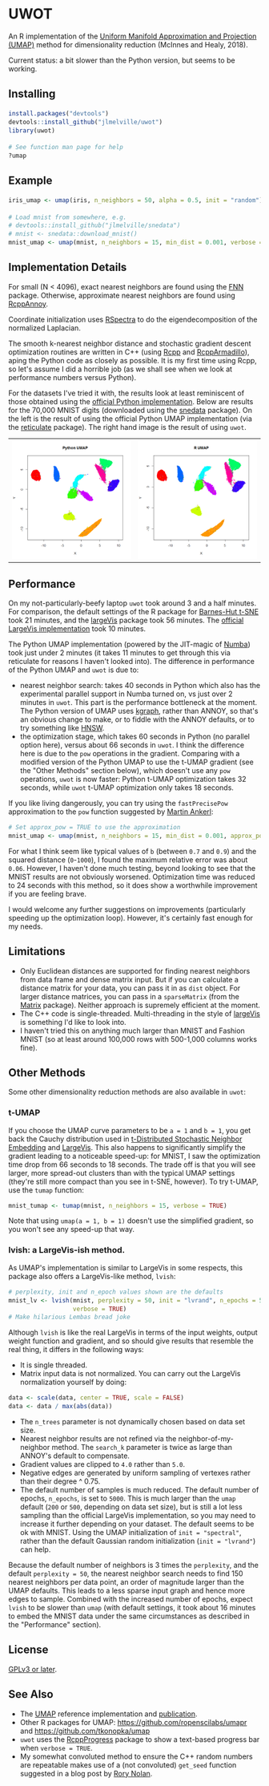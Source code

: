 # UWOT

An R implementation of the 
[Uniform Manifold Approximation and Projection (UMAP)](https://arxiv.org/abs/1802.03426) 
method for dimensionality reduction (McInnes and Healy, 2018).

Current status: a bit slower than the Python version, but seems to be working.

## Installing

```R
install.packages("devtools")
devtools::install_github("jlmelville/uwot")
library(uwot)

# See function man page for help
?umap
```

## Example

```R
iris_umap <- umap(iris, n_neighbors = 50, alpha = 0.5, init = "random")

# Load mnist from somewhere, e.g.
# devtools::install_github("jlmelville/snedata")
# mnist <- snedata::download_mnist()
mnist_umap <- umap(mnist, n_neighbors = 15, min_dist = 0.001, verbose = TRUE)
```

## Implementation Details

For small (N < 4096), exact nearest neighbors are found using the 
[FNN](https://cran.r-project.org/package=FNN) package. Otherwise, approximate
nearest neighbors are found using 
[RcppAnnoy](https://cran.r-project.org/package=RcppAnnoy).

Coordinate initialization uses
[RSpectra](https://cran.r-project.org/package=RSpectra) to do the
eigendecomposition of the normalized Laplacian.

The smooth k-nearest neighbor distance and stochastic gradient descent
optimization routines are written in C++ (using
[Rcpp](https://cran.r-project.org/package=Rcpp) and 
[RcppArmadillo](https://cran.r-project.org/package=RcppArmadillo)), aping
the Python code as closely as possible. It is my first time using Rcpp, so 
let's assume I did a horrible job (as we shall see when we look at performance
numbers versus Python).

For the datasets I've tried it with, the results look at least
reminiscent of those obtained using the 
[official Python implementation](https://github.com/lmcinnes/umap).
Below are results for the 70,000 MNIST digits (downloaded using the
[snedata](https://github.com/jlmelville/snedata) package). On the left
is the result of using the official Python UMAP implementation 
(via the [reticulate](https://cran.r-project.org/package=reticulate) package).
The right hand image is the result of using `uwot`.

|                                    |                                  |
|------------------------------------|----------------------------------|
| ![mnist-py.png](mnist-py.png)      | ![mnist-r.png](mnist-r.png)      |

## Performance

On my not-particularly-beefy laptop `uwot` took around 3 and a half minutes. 
For comparison, the default settings of the R package for
[Barnes-Hut t-SNE](https://cran.r-project.org/package=Rtsne) took 21 minutes, and the
[largeVis](https://github.com/elbamos/largeVis) package took 56 minutes. The
[official LargeVis implementation](https://github.com/lferry007/LargeVis) took
10 minutes. 

The Python UMAP implementation (powered by the JIT-magic of
[Numba](https://numba.pydata.org/)) took just under 2 minutes (it takes 11
minutes to get through this via reticulate for reasons I haven't looked into).
The difference in performance of the Python UMAP and `uwot` is due to:

* nearest neighbor search: takes 40 seconds in Python which also has the
experimental parallel support in Numba turned on, vs just over 2 minutes in
`uwot`. This part is the performance bottleneck at the moment. The Python version of UMAP uses
[kgraph](https://github.com/aaalgo/kgraph), rather than ANNOY, so that's an
obvious change to make, or to fiddle with the ANNOY defaults, or to try something
like [HNSW](https://github.com/nmslib/hnsw). 
* the optimization stage, which takes 60 seconds in Python (no parallel option
here), versus about 66 seconds in `uwot`. I think the difference here is due to
the `pow` operations in the gradient. Comparing with a modified version of the
Python UMAP to use the t-UMAP gradient (see the "Other Methods" section below), 
which doesn't use any `pow` operations, `uwot` is now faster: Python t-UMAP
optimization takes 32 seconds, while `uwot` t-UMAP optimization only takes 18
seconds.

If you like living dangerously, you can try using the `fastPrecisePow` 
approximation to the `pow` function suggested by 
[Martin Ankerl](https://martin.ankerl.com/2012/01/25/optimized-approximative-pow-in-c-and-cpp/):

```R
# Set approx_pow = TRUE to use the approximation
mnist_umap <- umap(mnist, n_neighbors = 15, min_dist = 0.001, approx_pow = TRUE, verbose = TRUE)
```

For what I think seem like typical values of `b` (between `0.7` and `0.9`)
and the squared distance (`0`-`1000`), I found the maximum relative error was 
about `0.06`. However, I haven't done much testing, beyond looking to see that
the MNIST results are not obviously worsened. Optimization time was reduced to 
24 seconds with this method, so it does show a worthwhile improvement if you
are feeling brave.

I would welcome any further suggestions on improvements (particularly speeding
up the optimization loop). However, it's certainly fast enough for my needs.

## Limitations

* Only Euclidean distances are supported for finding nearest neighbors from data frame
and dense matrix input. But if you can calculate a distance matrix for your data, you
can pass it in as `dist` object. For larger distance matrices, you can pass in a 
`sparseMatrix` (from the [Matrix](https://cran.r-project.org/package=Matrix) package).
Neither approach is supremely efficient at the moment.
* The C++ code is single-threaded. Multi-threading in the style of 
[largeVis](https://github.com/elbamos/largeVis) is something I'd like to look
into.
* I haven't tried this on anything much larger than MNIST and Fashion MNIST (so
at least around 100,000 rows with 500-1,000 columns works fine).

## Other Methods

Some other dimensionality reduction methods are also available in `uwot`:

### t-UMAP

If you choose the UMAP curve parameters to be `a = 1` and `b = 1`, you get
back the Cauchy distribution used in 
[t-Distributed Stochastic Neighbor Embedding](https://lvdmaaten.github.io/tsne/) 
and [LargeVis](https://arxiv.org/abs/1602.00370). This also happens to
significantly simplify the gradient leading to a noticeable speed-up: for MNIST,
I saw the optimization time drop from 66 seconds to 18 seconds. The trade off is
that you will see larger, more spread-out clusters than with the typical UMAP
settings (they're still more compact than you see in t-SNE, however). To try
t-UMAP, use the `tumap` function:

```R
mnist_tumap <- tumap(mnist, n_neighbors = 15, verbose = TRUE)
```

Note that using `umap(a = 1, b = 1)` doesn't use the simplified gradient, so
you won't see any speed-up that way.

### lvish: a LargeVis-ish method.

As UMAP's implementation is similar to LargeVis in some respects, this package
also offers a LargeVis-like method, `lvish`:

```R
# perplexity, init and n_epoch values shown are the defaults
mnist_lv <- lvish(mnist, perplexity = 50, init = "lvrand", n_epochs = 5000, 
                  verbose = TRUE)
# Make hilarious Lembas bread joke
```

Although `lvish` is like the real LargeVis in terms of the input weights, output
weight function and gradient, and so should give results that resemble the real
thing, it differs in the following ways:

* It is single threaded.
* Matrix input data is not normalized. You can carry out the LargeVis normalization
yourself by doing:
```R
data <- scale(data, center = TRUE, scale = FALSE)
data <- data / max(abs(data))
```
* The `n_trees` parameter is not dynamically chosen based on data set size.
* Nearest neighbor results are not refined via the neighbor-of-my-neighbor
method. The `search_k` parameter is twice as large than ANNOY's default to
compensate.
* Gradient values are clipped to `4.0` rather than `5.0`.
* Negative edges are generated by uniform sampling of vertexes rather than their
degree ^ 0.75.
* The default number of samples is much reduced. The default number of epochs,
`n_epochs`, is set to `5000`. This is much larger than the `umap` default (`200`
or `500`, depending on data set size), but is still a lot less sampling than the
official LargeVis implementation, so you may need to increase it further
depending on your dataset. The default seems to be ok with MNIST. Using the UMAP
initialization of `init = "spectral"`, rather than the default Gaussian random
initialization (`init = "lvrand"`) can help.

Because the default number of neighbors is 3 times the `perplexity`, and the
default `perplexity = 50`, the nearest neighbor search needs to find 150 nearest
neighbors per data point, an order of magnitude larger than the UMAP defaults.
This leads to a less sparse input graph and hence more edges to sample. Combined
with the increased number of epochs, expect `lvish` to be slower than `umap` 
(with default settings, it took about 16 minutes to embed the MNIST data under
the same circumstances as described in the "Performance" section).

## License

[GPLv3 or later](https://www.gnu.org/licenses/gpl-3.0.txt).

## See Also

* The [UMAP](https://github.com/lmcinnes/umap) reference implementation and
[publication](https://arxiv.org/abs/1802.03426).
* Other R packages for UMAP: https://github.com/ropenscilabs/umapr and 
https://github.com/tkonopka/umap
* `uwot` uses the [RcppProgress](https://cran.r-project.org/package=RcppProgress)
package to show a text-based progress bar when `verbose = TRUE`.
* My somewhat convoluted method to ensure the C++ random numbers are repeatable
makes use of a (not convoluted) `get_seed` function suggested in a blog post by 
[Rory Nolan](http://rorynolan.rbind.io/2018/05/08/rcsetseed/).
